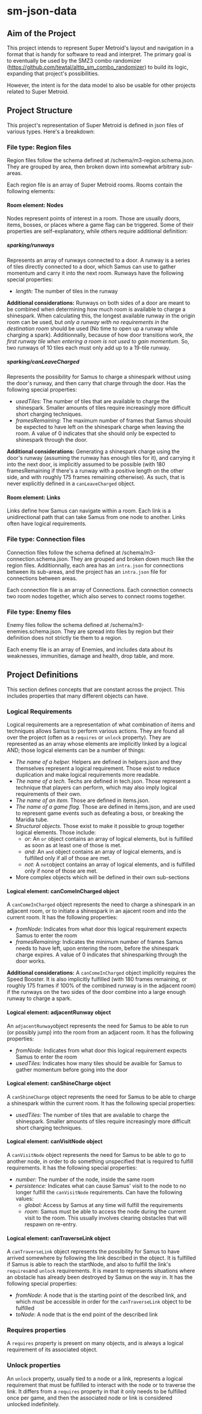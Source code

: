 # sm-json-data
## Aim of the Project
This project intends to represent Super Metroid's layout and navigation in a format that is handy for software to read and interpret. The primary goal is to eventually be used by the SMZ3 combo randomizer (https://github.com/tewtal/alttp_sm_combo_randomizer) to build its logic, expanding that project's possibilities.

However, the intent is for the data model to also be usable for other projects related to Super Metroid.
## Project Structure
This project's representation of Super Metroid is defined in json files of various types. Here's a breakdown:
### File type: Region files
Region files follow the schema defined at /schema/m3-region.schema.json. They are grouped by area, then broken down into somewhat arbitrary sub-areas.

Each region file is an array of Super Metroid rooms. Rooms contain the following elements:
#### Room element: Nodes
Nodes represent points of interest in a room. Those are usually doors, items, bosses, or places where a game flag can be triggered. Some of their properties are self-explanatory, while others require additional definition:
##### sparking/runways
Represents an array of runways connected to a door. A runway is a series of tiles directly connected to a door, which Samus can use to gather momentum and carry it into the next room. Runways have the following special properties:
* _length:_ The number of tiles in the runway

__Additional considerations:__ Runways on both sides of a door are meant to be combined when determining how much room is available to charge a shinespark. When calculating this, the longest available runway in the origin room can be used, but _only a runway with no requirements in the destination room_ should be used (No time to open up a runway while charging a spark). Additionnally, because of how door transitions work, _the first runway tile when entering a room is not used to gain momentum_. So, two runways of 10 tiles each must only add up to a 19-tile runway.
##### sparking/canLeaveCharged
Represents the possibility for Samus to charge a shinespark without using the door's runway, and then carry that charge through the door. Has the following special properties:
* _usedTiles:_ The number of tiles that are available to charge the shinespark. Smaller amounts of tiles require increasingly more difficult short charging techniques.
* _framesRemaining:_ The maximum number of frames that Samus should be expected to have left on the shinespark charge when leaving the room. A value of 0 indicates that she should only be expected to shinespark through the door.

__Additional considerations:__ Generating a shinespark charge using the door's runway (assuming the runway has enough tiles for it), and carrying it into the next door, is implicitly assumed to be possible (with 180 framesRemaining if there's a runway with a positive length on the other side, and with roughly 175 frames remaining otherwise). As such, that is never explicitly defined in a `canLeaveCharged` object.
#### Room element: Links
Links define how Samus can navigate within a room. Each link is a unidirectional path that can take Samus from one node to another. Links often have logical requirements.
### File type: Connection files
Connection files follow the schema defined at /schema/m3-connection.schema.json. They are grouped and broken down much like the region files. Additionnally, each area has an `intra.json` for connections between its sub-areas, and the project has an `intra.json` file for connections between areas.

Each connection file is an array of Connections. Each connection connects two room nodes together, which also serves to connect rooms together.
### File type: Enemy files
Enemy files follow the schema defined at /schema/m3-enemies.schema.json. They are spread into files by region but their definition does not strictly tie them to a region.

Each enemy file is an array of Enemies, and includes data about its weaknesses, immunities, damage and health, drop table, and more.
## Project Definitions
This section defines concepts that are constant across the project. This includes properties that many different objects can have.
### Logical Requirements
Logical requirements are a representation of what combination of items and techniques allows Samus to perform various actions. They are found all over the project (often as a `requires` or `unlock` property). They are represented as an array whose elements are implicitly linked by a logical AND; those logical elements can be a number of things:
* _The name of a helper._ Helpers are defined in helpers.json and they themselves represent a logical requirement. Those exist to reduce duplication and make logical requirements more readable.
* _The name of a tech._ Techs are defined in tech.json.  Those represent a technique that players can perform, which may also imply logical requirements of their own.
* _The name of an item._ Those are defined in items.json.
* _The name of a game flag._ Those are defined in items.json, and are used to represent game events such as defeating a boss, or breaking the Maridia tube.
* _Structural objects._ Those exist to make it possible to group together logical elements. Those include:
  * _or:_ An `or` object contains an array of logical elements, but is fulfilled as soon as at least one of those is met.
  * _and:_ An `and` object contains an array of logical elements, and is fulfilled only if all of those are met.
  * _not:_ A `not`object contains an array of logical elements, and is fulfilled only if none of those are met.
* More complex objects which will be defined in their own sub-sections
#### Logical element: canComeInCharged object
A `canComeInCharged` object represents the need to charge a shinespark in an adjacent room, or to initiate a shinespark in an ajacent room and into the current room. It has the following properties:
 * _fromNode:_ Indicates from what door this logical requirement expects Samus to enter the room
 * _framesRemaining:_ Indicates the minimum number of frames Samus needs to have left, upon entering the room, before the shinespark charge expires. A value of 0 indicates that shinesparking through the door works.

 __Additional considerations:__ A `canComeInCharged` object implicitly requires the Speed Booster. It is also implicitly fulfilled (with 180 frames remaining, or roughly 175 frames if 100% of the combined runway is in the adjacent room) if the runways on the two sides of the door combine into a large enough runway to charge a spark.
 #### Logical element: adjacentRunway object
 An `adjacentRunway`object represents the need for Samus to be able to run (or possibly jump) into the room from an adjacent room. It has the following properties: 
 * _fromNode:_ Indicates from what door this logical requirement expects Samus to enter the room
 * _usedTiles:_ Indicates how many tiles should be avaible for Samus to gather momentum before going into the door
 #### Logical element: canShineCharge object
 A `canShineCharge` object represents the need for Samus to be able to charge a shinespark within the current room. It has the following special properties:
 * _usedTiles:_ The number of tiles that are available to charge the shinespark. Smaller amounts of tiles require increasingly more difficult short charging techniques.
 #### Logical element: canVisitNode object
 A `canVisitNode` object represents the need for Samus to be able to go to another node, in order to do something unspecified that is required to fulfill requirements. It has the following special properties:
 * _number:_ The number of the node, inside the same room
 * _persistence:_ Indicates what can cause Samus' visit to the node to no longer fulfill the `canVisitNode` requirements. Can have the following values:
   * _global:_ Access by Samus at any time will fulfill the requirements
   * _room:_ Samus must be able to access the node during the current visit to the room. This usually involves clearing obstacles that will respawn on re-entry.
 #### Logical element: canTraverseLink object
 A `canTraverseLink` object represents the possibility for Samus to have arrived somewhere by following the link described in the object. It is fulfilled if Samus is able to reach the startNode, and also to fulfill the link's `requires`and `unlock` requirements. It is meant to represents situations where an obstacle has already been destroyed by Samus on the way in. It has the following special properties:
 * _fromNode_: A node that is the starting point of the described link, and which must be accessible in order for the `canTraverseLink` object to be fulfilled
 * _toNode_: A node that is the end point of the described link
 ### Requires properties
 A `requires` property is present on many objects, and is always a logical requirement of its associated object.
 ### Unlock properties
 An `unlock` property, usually tied to a node or a link, represents a logical requirement that must be fulfilled to interact with the node or to traverse the link. It differs from a `requires` property in that it only needs to be fulfilled once per game, and then the associated node or link is considered unlocked indefinitely.